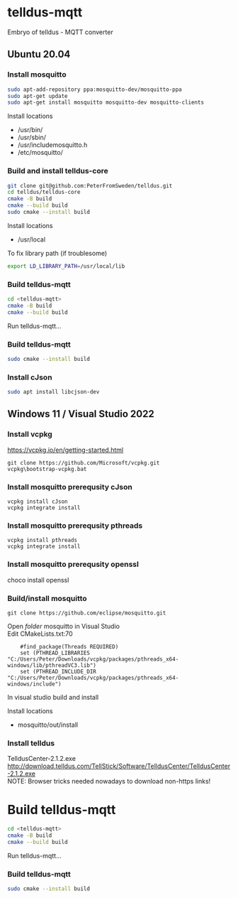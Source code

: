 # telldus-mqtt
Embryo of telldus - MQTT converter

## Ubuntu 20.04
### Install mosquitto
```bash
sudo apt-add-repository ppa:mosquitto-dev/mosquitto-ppa
sudo apt-get update
sudo apt-get install mosquitto mosquitto-dev mosquitto-clients
```
Install locations  
+ /usr/bin/
+ /usr/sbin/
+ /usr/includemosquitto.h 
+ /etc/mosquitto/

### Build and install telldus-core
```bash
git clone git@github.com:PeterFromSweden/telldus.git
cd telldus/telldus-core
cmake -B build
cmake --build build
sudo cmake --install build

```
Install locations
+ /usr/local

To fix library path (if troublesome)
```bash
export LD_LIBRARY_PATH=/usr/local/lib
```

### Build telldus-mqtt
```bash
cd <telldus-mqtt>
cmake -B build
cmake --build build
```
Run telldus-mqtt...

### Build telldus-mqtt
```bash
sudo cmake --install build
```

### Install cJson
```bash
sudo apt install libcjson-dev
```

## Windows 11 / Visual Studio 2022
### Install vcpkg
https://vcpkg.io/en/getting-started.html
```batch
git clone https://github.com/Microsoft/vcpkg.git
vcpkg\bootstrap-vcpkg.bat
```

### Install mosquitto prerequsity cJson
```batch
vcpkg install cJson
vcpkg integrate install
```

### Install mosquitto prerequsity pthreads
```batch
vcpkg install pthreads
vcpkg integrate install
```

### Install mosquitto prerequsity openssl
choco install openssl

### Build/install mosquitto
```batch
git clone https://github.com/eclipse/mosquitto.git
```
Open *folder* mosquitto in Visual Studio  
Edit CMakeLists.txt:70
```
	#find_package(Threads REQUIRED)
	set (PTHREAD_LIBRARIES "C:/Users/Peter/Downloads/vcpkg/packages/pthreads_x64-windows/lib/pthreadVC3.lib")
	set (PTHREAD_INCLUDE_DIR "C:/Users/Peter/Downloads/vcpkg/packages/pthreads_x64-windows/include")
```
In visual studio build and install

Install locations  
+ mosquitto/out/install

### Install telldus
TelldusCenter-2.1.2.exe 
http://download.telldus.com/TellStick/Software/TelldusCenter/TelldusCenter-2.1.2.exe  
NOTE: Browser tricks needed nowadays to download non-https links!


# Build telldus-mqtt
```bash
cd <telldus-mqtt>
cmake -B build
cmake --build build
```
Run telldus-mqtt...

### Build telldus-mqtt
```bash
sudo cmake --install build
```

